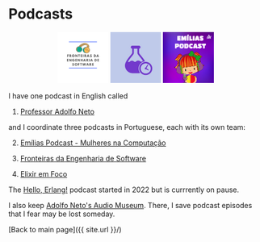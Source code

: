 # Podcasts

<p align="center">
  <a href="https://fronteirases.github.io/"><img src="/images/fes.png" width="20%" title="Fronteiras da Engenharia de Software" alt="Fronteiras da Engenharia de Software"></a>
  <a href="https://www.elixiremfoco.com/"><img src="/images/elixiremfoco.jpg" width="20%" title="Elixir em Foco" alt="Elixir em Foco"></a>
  <a href="https://adolfont.github.io/extension/podcasts/emilias"><img src="/images/emilias.jpg" width="20%" title="Emílias Podcast"  alt="Emílias Podcast"></a>
</p>


I have one podcast in English called 

1. [Professor Adolfo Neto](https://adolfont.github.io/extension/podcasts/adolfont)

and I coordinate three podcasts in Portuguese, each with its own team:

2. [Emílias Podcast - Mulheres na Computação](https://adolfont.github.io/extension/podcasts/emilias)

3. [Fronteiras da Engenharia de Software](https://fronteirases.github.io/)

4. [Elixir em Foco](http://elixiremfoco.com/)


The [Hello, Erlang!](https://helloerlang.github.io/) podcast started in 2022 but is currrently on pause.

I also keep [Adolfo Neto's Audio Museum](https://podcasters.spotify.com/pod/show/adolfo-neto). There, I save podcast episodes that I fear may be lost someday.









[Back to main page]({{ site.url }}/)

